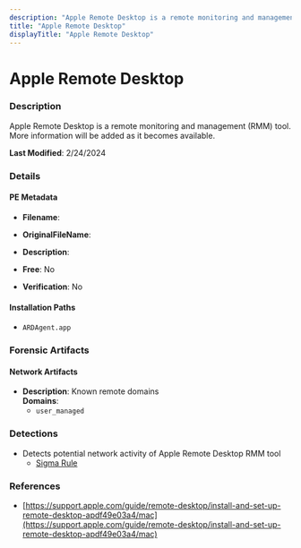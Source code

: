 ```yaml
---
description: "Apple Remote Desktop is a remote monitoring and management (RMM) tool. More information will be added as it becomes available."
title: "Apple Remote Desktop"
displayTitle: "Apple Remote Desktop"
---
```




# Apple Remote Desktop


### Description

Apple Remote Desktop is a remote monitoring and management (RMM) tool. More information will be added as it becomes available.



**Last Modified**: 2/24/2024

### Details


#### PE Metadata
- **Filename**: 
- **OriginalFileName**: 
- **Description**: 


- **Free**: No

- **Verification**: No




#### Installation Paths
- `ARDAgent.app`

### Forensic Artifacts




#### Network Artifacts
- **Description**: Known remote domains
<br/>**Domains**:
    - `user_managed`


### Detections
- Detects potential network activity of Apple Remote Desktop RMM tool
  - [Sigma Rule](https://github.com/magicsword-io/LOLRMM/blob/main/detections/sigma/apple_remote_desktop_network_sigma.yml)

### References
- [https://support.apple.com/guide/remote-desktop/install-and-set-up-remote-desktop-apdf49e03a4/mac](https://support.apple.com/guide/remote-desktop/install-and-set-up-remote-desktop-apdf49e03a4/mac)


